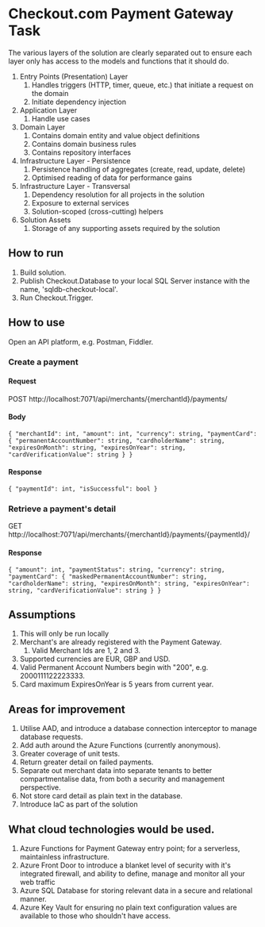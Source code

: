 # Checkout.com Payment Gateway Task
The various layers of the solution are clearly separated out to ensure each layer only has access to the models and functions that it should do.
1. Entry Points (Presentation) Layer
	1. Handles triggers (HTTP, timer, queue, etc.) that initiate a request on the domain
	1. Initiate dependency injection 
1. Application Layer
	1. Handle use cases
1. Domain Layer
	1. Contains domain entity and value object definitions
	1. Contains domain business rules 
	1. Contains repository interfaces
1. Infrastructure Layer - Persistence
	1. Persistence handling of aggregates (create, read, update, delete)
	1. Optimised reading of data for performance gains
1. Infrastructure Layer - Transversal
	1. Dependency resolution for all projects in the solution
	1. Exposure to external services 
	1. Solution-scoped (cross-cutting) helpers
1. Solution Assets
	1. Storage of any supporting assets required by the solution

## How to run
1. Build solution.
1. Publish Checkout.Database to your local SQL Server instance with the name, 'sqldb-checkout-local'.
1. Run Checkout.Trigger.

## How to use
Open an API platform, e.g. Postman, Fiddler.

### Create a payment

#### Request
POST http://localhost:7071/api/merchants/{merchantId}/payments/
#### Body
`
{
	"merchantId": int,
	"amount": int,
	"currency": string,
	"paymentCard": {
		"permanentAccountNumber": string,
		"cardholderName": string,
		"expiresOnMonth": string,
		"expiresOnYear": string,
		"cardVerificationValue": string
	}
}
`

#### Response
`
{
	"paymentId": int,
	"isSuccessful": bool
}
`

### Retrieve a payment's detail
GET http://localhost:7071/api/merchants/{merchantId}/payments/{paymentId}/

#### Response
`
{
	"amount": int,
	"paymentStatus": string,
	"currency": string,
	"paymentCard": {
		"maskedPermanentAccountNumber": string,
		"cardholderName": string,
		"expiresOnMonth": string,
		"expiresOnYear": string,
		"cardVerificationValue": string
	}
}
`

## Assumptions
1. This will only be run locally
1. Merchant's are already registered with the Payment Gateway.
	1. Valid Merchant Ids are 1, 2 and 3.
1. Supported currencies are EUR, GBP and USD.
1. Valid Permanent Account Numbers begin with "200", e.g. 2000111122223333.
1. Card maximum ExpiresOnYear is 5 years from current year.

## Areas for improvement
1. Utilise AAD, and introduce a database connection interceptor to manage database requests.
1. Add auth around the Azure Functions (currently anonymous).
1. Greater coverage of unit tests.
1. Return greater detail on failed payments.
1. Separate out merchant data into separate tenants to better compartmentalise data, from both a security and management perspective.
1. Not store card detail as plain text in the database.
1. Introduce IaC as part of the solution

## What cloud technologies would be used.
1. Azure Functions for Payment Gateway entry point; for a serverless, maintainless infrastructure.
1. Azure Front Door to introduce a blanket level of security with it's integrated firewall, and ability to define, manage and monitor all your web traffic
1. Azure SQL Database for storing relevant data in a secure and relational manner.
1. Azure Key Vault for ensuring no plain text configuration values are available to those who shouldn't have access.
